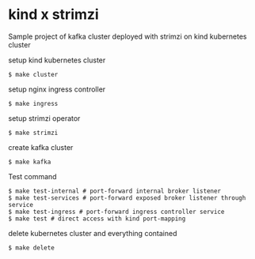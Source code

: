 # kind x strimzi

Sample project of kafka cluster deployed with strimzi on kind kubernetes cluster

setup kind kubernetes cluster

```shell
$ make cluster
```

setup nginx ingress controller

```shell
$ make ingress
```

setup strimzi operator

```shell
$ make strimzi
```

create kafka cluster

```shell
$ make kafka
```

Test command

```shell
$ make test-internal # port-forward internal broker listener
$ make test-services # port-forward exposed broker listener through service
$ make test-ingress # port-forward ingress controller service
$ make test # direct access with kind port-mapping
```

delete kubernetes cluster and everything contained

```shell
$ make delete
```
